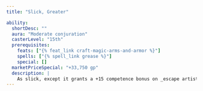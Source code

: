 ```yaml
---
title: "Slick, Greater"

ability:
  shortDesc: ""
  aura: "Moderate conjuration"
  casterLevel: "15th"
  prerequisites:
    feats: ["{% feat_link craft-magic-arms-and-armor %}"]
    spells: ["{% spell_link grease %}"]
    special: []
  marketPriceSpecial: "+33,750 gp"
  description: |
    As slick, except it grants a +15 competence bonus on _escape artist_ checks.
---
```

